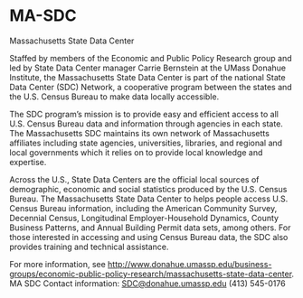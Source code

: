 # MA-SDC

Massachusetts State Data Center

Staffed by members of the Economic and Public Policy Research group and led by State Data Center manager Carrie Bernstein at the UMass Donahue Institute, the Massachusetts State Data Center is part of the national State Data Center (SDC) Network, a cooperative program between the states and the U.S. Census Bureau to make data locally accessible.

The SDC program’s mission is to provide easy and efficient access to all U.S. Census Bureau data and information through agencies in each state. The Massachusetts SDC maintains its own network of Massachusetts affiliates including state agencies, universities, libraries, and regional and local governments which it relies on to provide local knowledge and expertise.

Across the U.S., State Data Centers are the official local sources of demographic, economic and social statistics produced by the U.S. Census Bureau. The Massachusetts State Data Center to helps people access U.S. Census Bureau information, including the American Community Survey, Decennial Census, Longitudinal Employer-Household Dynamics, County Business Patterns, and Annual Building Permit data sets, among others. For those interested in accessing and using Census Bureau data, the SDC also provides training and technical assistance. 

For more information, see http://www.donahue.umassp.edu/business-groups/economic-public-policy-research/massachusetts-state-data-center. MA SDC Contact information: SDC@donahue.umassp.edu (413) 545-0176
